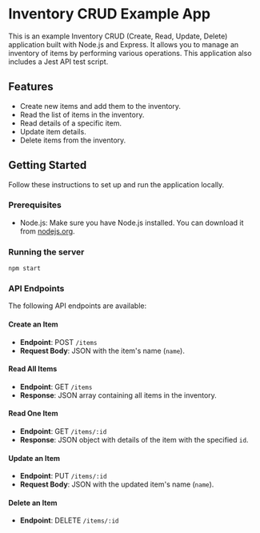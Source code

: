 # Inventory CRUD Example App

This is an example Inventory CRUD (Create, Read, Update, Delete) application built with Node.js and Express. It allows you to manage an inventory of items by performing various operations. This application also includes a Jest API test script.

## Features

- Create new items and add them to the inventory.
- Read the list of items in the inventory.
- Read details of a specific item.
- Update item details.
- Delete items from the inventory.

## Getting Started

Follow these instructions to set up and run the application locally.

### Prerequisites

- Node.js: Make sure you have Node.js installed. You can download it from [nodejs.org](https://nodejs.org/).

### Running the server
```
npm start
```

### API Endpoints

The following API endpoints are available:

#### Create an Item
- **Endpoint**: POST `/items`
- **Request Body**: JSON with the item's name (`name`).

#### Read All Items
- **Endpoint**: GET `/items`
- **Response**: JSON array containing all items in the inventory.

#### Read One Item
- **Endpoint**: GET `/items/:id`
- **Response**: JSON object with details of the item with the specified `id`.

#### Update an Item
- **Endpoint**: PUT `/items/:id`
- **Request Body**: JSON with the updated item's name (`name`).

#### Delete an Item
- **Endpoint**: DELETE `/items/:id`
